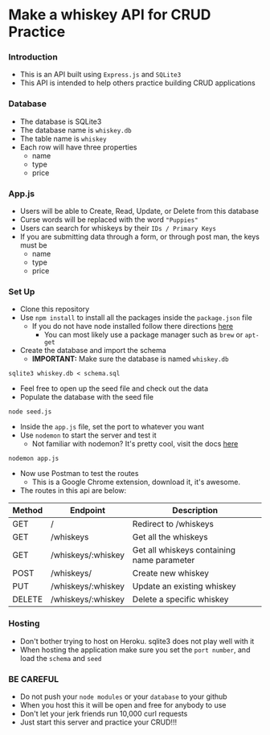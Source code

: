 # Make a whiskey API for CRUD Practice

### Introduction

* This is an API built using `Express.js` and `SQLite3`
* This API is intended to help others practice building CRUD applications

### Database

* The database is SQLite3
* The database name is `whiskey.db` 
* The table name is `whiskey`
* Each row will have three properties
	* name
	* type
	* price
	
### App.js

* Users will be able to Create, Read, Update, or Delete from this database
* Curse words will be replaced with the word `"Puppies"`
* Users can search for whiskeys by their `IDs / Primary Keys`
* If you are submitting data through a form, or through post man, the keys must be
	* name
	* type
	* price

### Set Up

* Clone this repository
* Use `npm install` to install all the packages inside the `package.json` file
	* If you do not have node installed follow there directions [here](https://nodejs.org/en/download/package-manager/)
		* You can most likely use a package manager such as `brew` or `apt-get`
* Create the database and import the schema
	* **IMPORTANT:** Make sure the database is named `whiskey.db`

```
sqlite3 whiskey.db < schema.sql
```
* Feel free to open up the seed file and check out the data
* Populate the database with the seed file

```
node seed.js
```
* Inside the `app.js` file, set the port to whatever you want
* Use `nodemon` to start the server and test it
	* Not familiar with nodemon? It's pretty cool, visit the docs [here](http://nodemon.io/)

```
nodemon app.js
```
* Now use Postman to test the routes
	* This is a Google Chrome extension, download it, it's awesome.
* The routes in this api are below:

| Method | Endpoint               | Description                                |
|--------|------------------------|--------------------------------------------|
| GET    | /                      | Redirect to /whiskeys                      |
| GET    | /whiskeys              | Get all the whiskeys                       |
| GET    | /whiskeys/:whiskey 	   | Get all whiskeys containing name parameter |
| POST   | /whiskeys/		       | Create new whiskey                         |
| PUT    | /whiskeys/:whiskey  	   | Update an existing whiskey                 |
| DELETE | /whiskeys/:whiskey	   | Delete a specific whiskey                  |

	
### Hosting

* Don't bother trying to host on Heroku. sqlite3 does not play well with it
* When hosting the application make sure you set the `port number`, and load the `schema` and `seed`


### BE CAREFUL

* Do not push your `node modules` or your `database` to your github
* When you host this it will be open and free for anybody to use
* Don't let your jerk friends run 10,000 curl requests
* Just start this server and practice your CRUD!!!